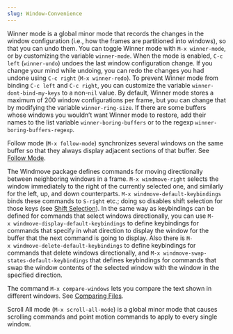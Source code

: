 ```yaml
---
slug: Window-Convenience
---
```


Winner mode is a global minor mode that records the changes in the window configuration (i.e., how the frames are partitioned into windows), so that you can undo them. You can toggle Winner mode with `M-x winner-mode`, or by customizing the variable `winner-mode`. When the mode is enabled, `C-c left` (`winner-undo`) undoes the last window configuration change. If you change your mind while undoing, you can redo the changes you had undone using `C-c right` (`M-x winner-redo`). To prevent Winner mode from binding `C-c left` and `C-c right`, you can customize the variable `winner-dont-bind-my-keys` to a non-`nil` value. By default, Winner mode stores a maximum of 200 window configurations per frame, but you can change that by modifying the variable `winner-ring-size`. If there are some buffers whose windows you wouldn’t want Winner mode to restore, add their names to the list variable `winner-boring-buffers` or to the regexp `winner-boring-buffers-regexp`.

Follow mode (`M-x follow-mode`) synchronizes several windows on the same buffer so that they always display adjacent sections of that buffer. See [Follow Mode](/docs/emacs/Follow-Mode).

The Windmove package defines commands for moving directionally between neighboring windows in a frame. `M-x windmove-right` selects the window immediately to the right of the currently selected one, and similarly for the left, up, and down counterparts. `M-x windmove-default-keybindings`<!-- /@w --> binds these commands to `S-right` etc.; doing so disables shift selection for those keys (see [Shift Selection](/docs/emacs/Shift-Selection)). In the same way as keybindings can be defined for commands that select windows directionally, you can use `M-x windmove-display-default-keybindings`<!-- /@w --> to define keybindings for commands that specify in what direction to display the window for the buffer that the next command is going to display. Also there is `M-x windmove-delete-default-keybindings`<!-- /@w --> to define keybindings for commands that delete windows directionally, and `M-x windmove-swap-states-default-keybindings`<!-- /@w --> that defines keybindings for commands that swap the window contents of the selected window with the window in the specified direction.

The command `M-x compare-windows` lets you compare the text shown in different windows. See [Comparing Files](/docs/emacs/Comparing-Files).

Scroll All mode (`M-x scroll-all-mode`) is a global minor mode that causes scrolling commands and point motion commands to apply to every single window.
